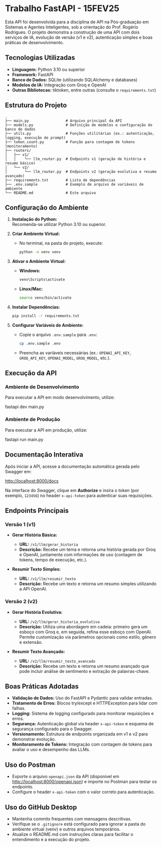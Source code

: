 # Trabalho FastAPI - 15FEV25

Esta API foi desenvolvida para a disciplina de API na Pós-graduação em Sistemas e Agentes Inteligentes, sob a orientação do Prof. Rogério Rodrigues. O projeto demonstra a construção de uma API com dois serviços de IA, evolução de versão (v1 e v2), autenticação simples e boas práticas de desenvolvimento.

## Tecnologias Utilizadas

- **Linguagem:** Python 3.10 ou superior
- **Framework:** FastAPI
- **Banco de Dados:** SQLite (utilizando SQLAlchemy e databases)
- **Modelos de IA:** Integração com Groq e OpenAI
- **Outras Bibliotecas:** tiktoken, entre outras (consulte o `requirements.txt`)

## Estrutura do Projeto

```
.
├── main.py                 # Arquivo principal da API
├── models.py               # Definição de modelos e configuração do banco de dados
├── utils.py                # Funções utilitárias (ex.: autenticação, logging, execução de prompt)
├── token_count.py          # Função para contagem de tokens (monitoramento)
├── routers/
│   ├── v1/
│   │    └── llm_router.py  # Endpoints v1 (geração de história e resumo básico)
│   └── v2/
│        └── llm_router.py  # Endpoints v2 (geração evolutiva e resumo avançado)
├── requirements.txt        # Lista de dependências
├── .env.sample             # Exemplo de arquivo de variáveis de ambiente
└── README.md               # Este arquivo
```

## Configuração do Ambiente

1. **Instalação do Python:**  
   Recomenda-se utilizar Python 3.10 ou superior.

2. **Criar Ambiente Virtual:**

   - No terminal, na pasta do projeto, execute:
     ```bash
     python -m venv venv
     ```

3. **Ativar o Ambiente Virtual:**

   - **Windows:**
     ```bash
     venv\Scripts\activate
     ```
   - **Linux/Mac:**
     ```bash
     source venv/bin/activate
     ```

4. **Instalar Dependências:**

   ```bash
   pip install -r requirements.txt
   ```

5. **Configurar Variáveis de Ambiente:**

   - Copie o arquivo `.env.sample` para `.env`:
     ```bash
     cp .env.sample .env
     ```
   - Preencha as variáveis necessárias (ex.: `OPENAI_API_KEY`, `GROQ_API_KEY`, `OPENAI_MODEL`, `GROQ_MODEL`, etc.).

## Execução da API

### Ambiente de Desenvolvimento

Para executar a API em modo desenvolvimento, utilize:

fastapi dev main.py


### Ambiente de Produção

Para executar a API em produção, utilize:

fastapi run main.py

## Documentação Interativa

Após iniciar a API, acesse a documentação automática gerada pelo Swagger em:

[http://localhost:8000/docs](http://localhost:8000/docs)

Na interface do Swagger, clique em **Authorize** e insira o token (por exemplo, `123456`) no header `x-api-token` para autenticar suas requisições.

## Endpoints Principais

### Versão 1 (v1)

- **Gerar História Básica:**
  - **URL:** `/v1/llm/gerar_historia`
  - **Descrição:** Recebe um tema e retorna uma história gerada por Groq e OpenAI, juntamente com informações de uso (contagem de tokens, tempo de execução, etc.).

- **Resumir Texto Simples:**
  - **URL:** `/v1/llm/resumir_texto`
  - **Descrição:** Recebe um texto e retorna um resumo simples utilizando a API OpenAI.

### Versão 2 (v2)

- **Gerar História Evolutiva:**
  - **URL:** `/v2/llm/gerar_historia_evolutiva`
  - **Descrição:** Utiliza uma abordagem em cadeia: primeiro gera um esboço com Groq e, em seguida, refina esse esboço com OpenAI. Permite customização via parâmetros opcionais como estilo, gênero e extensão.

- **Resumir Texto Avançado:**
  - **URL:** `/v2/llm/resumir_texto_avancado`
  - **Descrição:** Recebe um texto e retorna um resumo avançado que pode incluir análise de sentimento e extração de palavras-chave.

## Boas Práticas Adotadas

- **Validação de Dados:** Uso do FastAPI e Pydantic para validar entradas.
- **Tratamento de Erros:** Blocos try/except e HTTPException para lidar com falhas.
- **Logging:** Sistema de logging configurado para monitorar requisições e erros.
- **Segurança:** Autenticação global via header `x-api-token` e esquema de segurança configurado para o Swagger.
- **Versionamento:** Estrutura de endpoints organizada em v1 e v2 para demonstrar evolução.
- **Monitoramento de Tokens:** Integração com contagem de tokens para avaliar o uso e desempenho das LLMs.

## Uso do Postman

- Exporte o arquivo `openapi.json` da API (disponível em [http://localhost:8000/openapi.json](http://localhost:8000/openapi.json)) e importe no Postman para testar os endpoints.
- Configure o header `x-api-token` com o valor correto para autenticação.

## Uso do GitHub Desktop

- Mantenha commits frequentes com mensagens descritivas.
- Verifique se o `.gitignore` está configurado para ignorar a pasta do ambiente virtual (venv) e outros arquivos temporários.
- Atualize o README.md com instruções claras para facilitar o entendimento e a execução do projeto.
